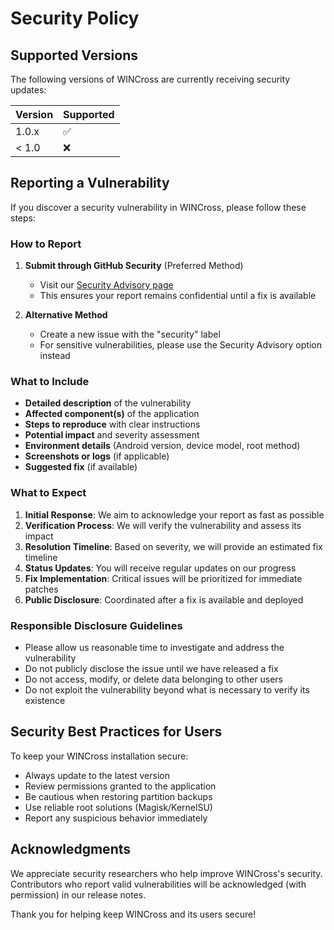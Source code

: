 # Security Policy

## Supported Versions

The following versions of WINCross are currently receiving security updates:

| Version | Supported          |
| ------- | ------------------ |
| 1.0.x   | :white_check_mark: |
| < 1.0   | :x:                |

## Reporting a Vulnerability

If you discover a security vulnerability in WINCross, please follow these steps:

### How to Report

1. **Submit through GitHub Security** (Preferred Method)
   - Visit our [Security Advisory page](https://github.com/KuatoDev/WINCross/security)
   - This ensures your report remains confidential until a fix is available

2. **Alternative Method**
   - Create a new issue with the "security" label
   - For sensitive vulnerabilities, please use the Security Advisory option instead

### What to Include

- **Detailed description** of the vulnerability
- **Affected component(s)** of the application
- **Steps to reproduce** with clear instructions
- **Potential impact** and severity assessment
- **Environment details** (Android version, device model, root method)
- **Screenshots or logs** (if applicable)
- **Suggested fix** (if available)

### What to Expect

1. **Initial Response**: We aim to acknowledge your report as fast as possible 
2. **Verification Process**: We will verify the vulnerability and assess its impact
3. **Resolution Timeline**: Based on severity, we will provide an estimated fix timeline
4. **Status Updates**: You will receive regular updates on our progress
5. **Fix Implementation**: Critical issues will be prioritized for immediate patches
6. **Public Disclosure**: Coordinated after a fix is available and deployed

### Responsible Disclosure Guidelines

- Please allow us reasonable time to investigate and address the vulnerability
- Do not publicly disclose the issue until we have released a fix
- Do not access, modify, or delete data belonging to other users
- Do not exploit the vulnerability beyond what is necessary to verify its existence

## Security Best Practices for Users

To keep your WINCross installation secure:

- Always update to the latest version
- Review permissions granted to the application
- Be cautious when restoring partition backups
- Use reliable root solutions (Magisk/KernelSU)
- Report any suspicious behavior immediately

## Acknowledgments

We appreciate security researchers who help improve WINCross's security. Contributors who report valid vulnerabilities will be acknowledged (with permission) in our release notes.

Thank you for helping keep WINCross and its users secure!